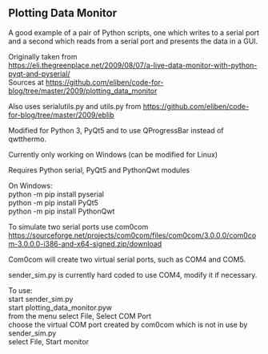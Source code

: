## Plotting Data Monitor

A good example of a pair of Python scripts, one which writes to a serial port and a second which reads from a serial port and presents the data in a GUI.

Originally taken from <br />
 https://eli.thegreenplace.net/2009/08/07/a-live-data-monitor-with-python-pyqt-and-pyserial/ <br />
Sources at
 https://github.com/eliben/code-for-blog/tree/master/2009/plotting_data_monitor

Also uses serialutils.py and utils.py from
 https://github.com/eliben/code-for-blog/tree/master/2009/eblib



Modified for Python 3, PyQt5 and to use QProgressBar instead of qwtthermo.

Currently only working on Windows (can be modified for Linux)

Requires Python serial, PyQt5 and PythonQwt modules

On Windows: <br />
 python -m pip install pyserial <br />
 python -m pip install PyQt5 <br />
 python -m pip install PythonQwt


To simulate two serial ports use com0com <br />
https://sourceforge.net/projects/com0com/files/com0com/3.0.0.0/com0com-3.0.0.0-i386-and-x64-signed.zip/download

Com0com will create two virtual serial ports, such as COM4 and COM5.

sender_sim.py is currently hard coded to use COM4, modify it if necessary.

To use: <br />
 start sender_sim.py <br />
 start plotting_data_monitor.pyw <br />
 from the menu select File, Select COM Port <br />
 choose the virtual COM port created by com0com which is not in use by sender_sim.py <br />
 select File, Start monitor


